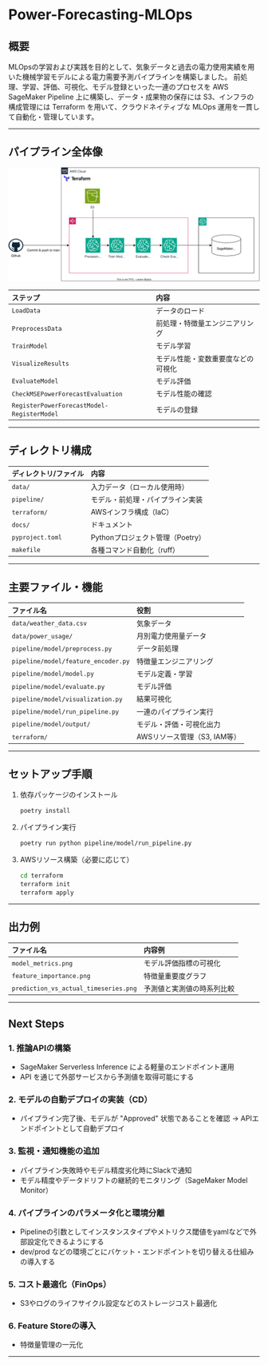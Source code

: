 # Power-Forecasting-MLOps

## 概要

MLOpsの学習および実践を目的として、気象データと過去の電力使用実績を用いた機械学習モデルによる電力需要予測パイプラインを構築しました。
前処理、学習、評価、可視化、モデル登録といった一連のプロセスを AWS SageMaker Pipeline 上に構築し、データ・成果物の保存には S3、インフラの構成管理には Terraform を用いて、クラウドネイティブな MLOps 運用を一貫して自動化・管理しています。

---

## パイプライン全体像

![パイプラインimage](images/architecture_diagram.svg)

| ステップ                                   | 内容                               |
| :----------------------------------------- | :--------------------------------- |
| `LoadData`                                 | データのロード                     |
| `PreprocessData`                           | 前処理・特徴量エンジニアリング     |
| `TrainModel`                               | モデル学習                         |
| `VisualizeResults`                         | モデル性能・変数重要度などの可視化 |
| `EvaluateModel`                            | モデル評価                         |
| `CheckMSEPowerForecastEvaluation`          | モデル性能の確認                   |
| `RegisterPowerForecastModel-RegisterModel` | モデルの登録                       |

---

## ディレクトリ構成

| ディレクトリ/ファイル | 内容                             |
| :-------------------- | :------------------------------- |
| `data/`               | 入力データ（ローカル使用時）     |
| `pipeline/`           | モデル・前処理・パイプライン実装 |
| `terraform/`          | AWSインフラ構成（IaC）           |
| `docs/`               | ドキュメント                     |
| `pyproject.toml`      | Pythonプロジェクト管理（Poetry） |
| `makefile`            | 各種コマンド自動化（ruff）       |

---

## 主要ファイル・機能

| ファイル名                          | 役割                         |
| :---------------------------------- | :--------------------------- |
| `data/weather_data.csv`             | 気象データ                   |
| `data/power_usage/`                 | 月別電力使用量データ         |
| `pipeline/model/preprocess.py`      | データ前処理                 |
| `pipeline/model/feature_encoder.py` | 特徴量エンジニアリング       |
| `pipeline/model/model.py`           | モデル定義・学習             |
| `pipeline/model/evaluate.py`        | モデル評価                   |
| `pipeline/model/visualization.py`   | 結果可視化                   |
| `pipeline/model/run_pipeline.py`    | 一連のパイプライン実行       |
| `pipeline/model/output/`            | モデル・評価・可視化出力     |
| `terraform/`                        | AWSリソース管理（S3, IAM等） |

---



## セットアップ手順

1. 依存パッケージのインストール
   ```sh
   poetry install
   ```

2. パイプライン実行
   ```sh
   poetry run python pipeline/model/run_pipeline.py
   ```

3. AWSリソース構築（必要に応じて）
   ```sh
   cd terraform
   terraform init
   terraform apply
   ```

---

## 出力例

| ファイル名                            | 内容例                     |
| :------------------------------------ | :------------------------- |
| `model_metrics.png`                   | モデル評価指標の可視化     |
| `feature_importance.png`              | 特徴量重要度グラフ         |
| `prediction_vs_actual_timeseries.png` | 予測値と実測値の時系列比較 |

---


## Next Steps

### 1. 推論APIの構築
- SageMaker Serverless Inference による軽量のエンドポイント運用
- API を通じて外部サービスから予測値を取得可能にする

### 2. モデルの自動デプロイの実装（CD）
- パイプライン完了後、モデルが "Approved" 状態であることを確認 → APIエンドポイントとして自動デプロイ

### 3.  監視・通知機能の追加
- パイプライン失敗時やモデル精度劣化時にSlackで通知
- モデル精度やデータドリフトの継続的モニタリング（SageMaker Model Monitor）

### 4. パイプラインのパラメータ化と環境分離
- Pipelineの引数としてインスタンスタイプやメトリクス閾値をyamlなどで外部設定化できるようにする
- dev/prod などの環境ごとにバケット・エンドポイントを切り替える仕組みの導入する

### 5.  コスト最適化（FinOps）
- S3やログのライフサイクル設定などのストレージコスト最適化

### 6. Feature Storeの導入
- 特徴量管理の一元化

---